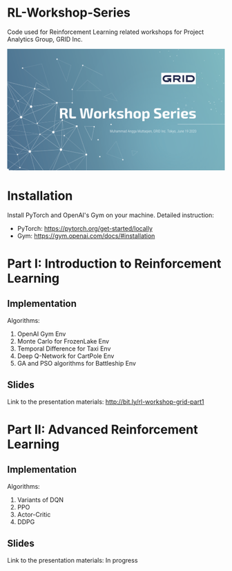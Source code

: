 # RL-Workshop-Series
Code used for Reinforcement Learning related workshops for Project Analytics Group, GRID Inc.

![](./cover.jpg)

# Installation

Install PyTorch and OpenAI's Gym on your machine. Detailed instruction:

* PyTorch: https://pytorch.org/get-started/locally
* Gym: https://gym.openai.com/docs/#installation

# Part I: Introduction to Reinforcement Learning

## Implementation
Algorithms:
1. OpenAI Gym Env 
2. Monte Carlo for FrozenLake Env
3. Temporal Difference for Taxi Env
4. Deep Q-Network for CartPole Env
5. GA and PSO algorithms for Battleship Env

## Slides
Link to the presentation materials: http://bit.ly/rl-workshop-grid-part1

# Part II: Advanced Reinforcement Learning

## Implementation
Algorithms:
1. Variants of DQN
2. PPO
3. Actor-Critic
4. DDPG

## Slides
Link to the presentation materials: In progress
